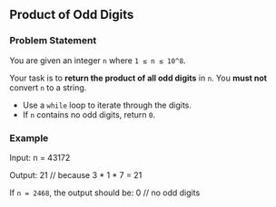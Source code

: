 ## Product of Odd Digits

### Problem Statement

You are given an integer `n` where `1 ≤ n ≤ 10^8`.

Your task is to **return the product of all odd digits** in `n`. You **must not** convert `n` to a string.

- Use a `while` loop to iterate through the digits.
- If `n` contains no odd digits, return `0`.

###  Example

Input:
n = 43172

Output:
21 // because 3 * 1 * 7 = 21

If `n = 2468`, the output should be: 0 // no odd digits
